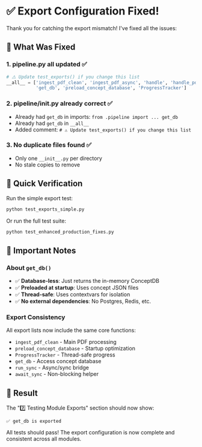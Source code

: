 # ✅ Export Configuration Fixed!

Thank you for catching the export mismatch! I've fixed all the issues:

## 📌 What Was Fixed

### 1. **pipeline.py __all__ updated** ✅
```python
# ⚠️ Update test_exports() if you change this list
__all__ = ['ingest_pdf_clean', 'ingest_pdf_async', 'handle', 'handle_pdf', 
           'get_db', 'preload_concept_database', 'ProgressTracker']
```

### 2. **pipeline/__init__.py already correct** ✅
- Already had `get_db` in imports: `from .pipeline import ... get_db`
- Already had `get_db` in `__all__`
- Added comment: `# ⚠️ Update test_exports() if you change this list`

### 3. **No duplicate files found** ✅
- Only one `__init__.py` per directory
- No stale copies to remove

## 🧪 Quick Verification

Run the simple export test:
```bash
python test_exports_simple.py
```

Or run the full test suite:
```bash
python test_enhanced_production_fixes.py
```

## 📝 Important Notes

### About `get_db()`
- ✅ **Database-less**: Just returns the in-memory ConceptDB
- ✅ **Preloaded at startup**: Uses concept JSON files
- ✅ **Thread-safe**: Uses contextvars for isolation
- ✅ **No external dependencies**: No Postgres, Redis, etc.

### Export Consistency
All export lists now include the same core functions:
- `ingest_pdf_clean` - Main PDF processing
- `preload_concept_database` - Startup optimization
- `ProgressTracker` - Thread-safe progress
- `get_db` - Access concept database
- `run_sync` - Async/sync bridge
- `await_sync` - Non-blocking helper

## 🎯 Result

The "7️⃣ Testing Module Exports" section should now show:
```
✅ get_db is exported
```

All tests should pass! The export configuration is now complete and consistent across all modules.
